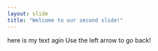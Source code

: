 ```yaml
---
layout: slide
title: "Welcome to our second slide!"
---
```

here is my text agin
Use the left arrow to go back!
